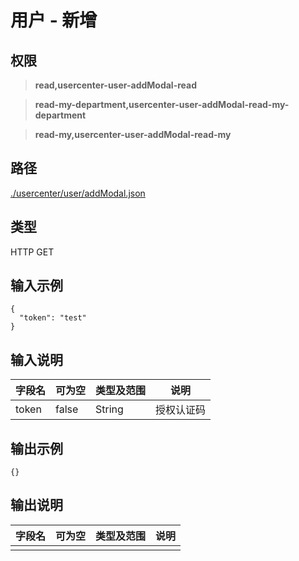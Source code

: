 # 用户 - 新增

## 权限

> **read,usercenter-user-addModal-read**

> **read-my-department,usercenter-user-addModal-read-my-department**

> **read-my,usercenter-user-addModal-read-my**

## 路径

[./usercenter/user/addModal.json](../../../../usercenter/user/addModal.json)

## 类型

HTTP GET

## 输入示例

```
{
  "token": "test"
}
```

## 输入说明

字段名|可为空|类型及范围|说明
---|---|---|---
token|false|String|授权认证码

## 输出示例

```
{}
```

## 输出说明

字段名|可为空|类型及范围|说明
---|---|---|---
|||